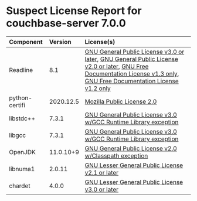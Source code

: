 
Suspect License Report for couchbase-server 7.0.0
=================================================

|Component|Version|License(s)|
| :--- | :--- | :--- |
|Readline|8.1|[GNU General Public License v3.0 or later](../../license-data/f80fb9a9-5329-47c2-864d-00ed5cf744bf.txt), [GNU General Public License v2.0 or later](../../license-data/39692bc6-4d1c-4466-a02c-fa6f21170587.txt), [GNU Free Documentation License v1.3 only](../../license-data/bb537646-f59a-49e4-8e48-8daae4b5e262.txt), [GNU Free Documentation License v1.2 only](../../license-data/b909f3d7-3d13-4b8d-8a3d-e44cca1f0d20.txt)|
|python-certifi|2020.12.5|[Mozilla Public License 2.0](../../license-data/ce3dd63e-c569-4cea-986a-46bc5efe9896.txt)|
|libstdc++|7.3.1|[GNU General Public License v3.0 w/GCC Runtime Library exception](../../license-data/3a5d4424-557d-49fa-9416-71c06026fe07.txt)|
|libgcc|7.3.1|[GNU General Public License v3.0 w/GCC Runtime Library exception](../../license-data/3a5d4424-557d-49fa-9416-71c06026fe07.txt)|
|OpenJDK|11.0.10+9|[GNU General Public License v2.0 w/Classpath exception](../../license-data/9b7eb3ce-d64b-4e3e-a6b7-55d4dc798e68.txt)|
|libnuma1|2.0.11|[GNU Lesser General Public License v2.1 or later](../../license-data/cff110eb-f85c-445c-9d3b-00a04b7f4cf0.txt)|
|chardet|4.0.0|[GNU Lesser General Public License v3.0 or later](../../license-data/bf913382-7596-42ad-8385-2f49fa655362.txt)|
